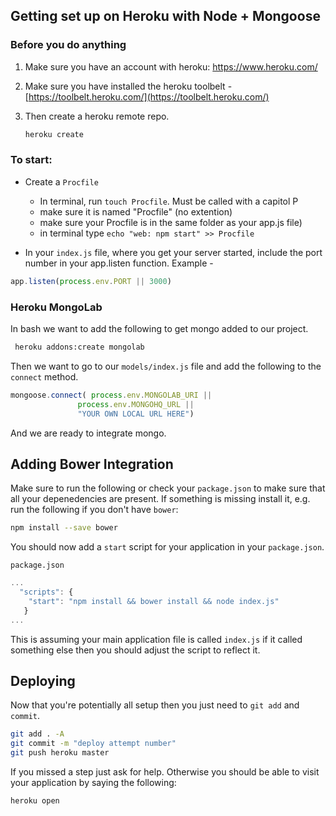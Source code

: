 ## Getting set up on Heroku with Node + Mongoose

### Before you do anything
1. Make sure you have an account with heroku: https://www.heroku.com/

2. Make sure you have installed the heroku toolbelt - [https://toolbelt.heroku.com/](https://toolbelt.heroku.com/)

3. Then create a heroku remote repo.

	```bash
	heroku create
	```


### To start:



* Create a `Procfile` 
	- In terminal, run `touch Procfile`. Must be called with a capitol P
	- make sure it is named "Procfile" (no extention) 
	- make sure your Procfile is in the same folder as your app.js file) 
	- in terminal type `echo "web: npm start" >> Procfile`


* In your `index.js` file, where you get your server started, include the port number in your app.listen function.  Example -

```javascript
app.listen(process.env.PORT || 3000)
```

### Heroku MongoLab


In bash we want to add the following to get mongo added to our project.

```bash
 heroku addons:create mongolab
```

Then we want to go to our `models/index.js` file and add the following to the `connect` method.

```javascript
mongoose.connect( process.env.MONGOLAB_URI ||
			   process.env.MONGOHQ_URL || 
			   "YOUR OWN LOCAL URL HERE")
```

And we are ready to integrate mongo.


## Adding Bower Integration

Make sure to run the following or check your `package.json` to make sure that all your depenedencies are present. If something is missing install it, e.g. run the following if you don't have `bower`:

```bash
npm install --save bower
```


You should now add a `start` script for your application in your `package.json`.

`package.json`

```javascript
...
  "scripts": {
    "start": "npm install && bower install && node index.js"
   }
...
```

This is assuming your main application file is called `index.js` if it called something else then you should adjust the script to reflect it.

## Deploying

Now that you're potentially all setup then you just need to `git add` and `commit`.


```bash
git add . -A
git commit -m "deploy attempt number"
git push heroku master
```

If you missed a step just ask for help. Otherwise you should be able to visit your application by saying the following:

```bash
heroku open
```
